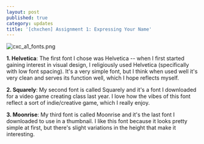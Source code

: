 ```yaml
---
layout: post
published: true
category: updates
title: '[chxchen] Assignment 1: Expressing Your Name'
---
```

![cxc_a1_fonts.png]({{site.baseurl}}/assets/cxc_a1_fonts.png)

**1. Helvetica**: The first font I chose was Helvetica -- when I first started gaining interest in visual design, I religiously used Helvetica (specifically with low font spacing). It's a very simple font, but I think when used well it's very clean and serves its function well, which I hope reflects myself.

**2. Squarely**: My second font is called Squarely and it's a font I downloaded for a video game creating class last year. I love how the vibes of this font reflect a sort of indie/creative game, which I really enjoy.

**3. Moonrise**: My third font is called Moonrise and it's the last font I downloaded to use in a thumbnail. I like this font because it looks pretty simple at first, but there's slight variations in the height that make it interesting.
